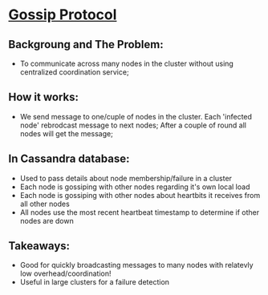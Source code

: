 # [Gossip Protocol](https://www.youtube.com/watch?v=8dz0riI13j8)

## Backgroung and The Problem:
* To communicate across many nodes in the cluster without using centralized coordination service;

## How it works:
* We send message to one/cuple of nodes in the cluster. Each 'infected node' rebrodcast message to next nodes; After a couple of round all nodes will get the message;


## In Cassandra database:
* Used to pass details about node membership/failure in a cluster
* Each node is gossiping with other nodes regarding it's own local load
* Each node is gossiping with other nodes about heartbits it receives from all other nodes
* All nodes use the most recent heartbeat timestamp to determine if other nodes are down

## Takeaways:
* Good for quickly broadcasting messages to many nodes with relatevly low overhead/coordination!
* Useful in large clusters for a failure detection
